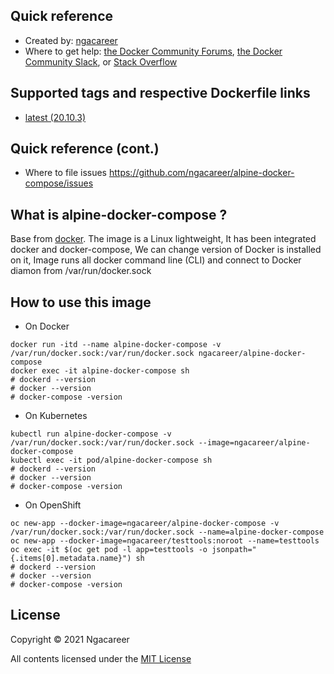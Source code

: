 ## Quick reference
- Created by: <a href="https://github.com/ngacareer">ngacareer</a>
- Where to get help: <a href="https://forums.docker.com/">the Docker Community Forums</a>, <a href="https://dockr.ly/slack">the Docker Community Slack</a>, or <a href="https://stackoverflow.com/search?tab=newest&amp;q=docker">Stack Overflow</a>

## Supported tags and respective Dockerfile links
- <a href="https://github.com/ngacareer/alpine-docker-compose/blob/main/Dockerfile">latest (20.10.3)</a>

## Quick reference (cont.)
- Where to file issues <a href="https://github.com/ngacareer/alpine-docker-compose/issues">https://github.com/ngacareer/alpine-docker-compose/issues</a>

## What is alpine-docker-compose ? 

Base from <a href="https://hub.docker.com/_/docker">docker</a>. The image is a Linux lightweight, It has been integrated docker and docker-compose, We can change version of Docker is installed on it, Image runs all docker command line (CLI) and connect to Docker diamon from /var/run/docker.sock

## How to use this image
- On Docker 
```
docker run -itd --name alpine-docker-compose -v /var/run/docker.sock:/var/run/docker.sock ngacareer/alpine-docker-compose
docker exec -it alpine-docker-compose sh
# dockerd --version
# docker --version
# docker-compose -version
 ```
- On Kubernetes
 ```
kubectl run alpine-docker-compose -v /var/run/docker.sock:/var/run/docker.sock --image=ngacareer/alpine-docker-compose
kubectl exec -it pod/alpine-docker-compose sh
# dockerd --version
# docker --version
# docker-compose -version
 ```
- On OpenShift
 ```
oc new-app --docker-image=ngacareer/alpine-docker-compose -v /var/run/docker.sock:/var/run/docker.sock --name=alpine-docker-compose
oc new-app --docker-image=ngacareer/testtools:noroot --name=testtools
oc exec -it $(oc get pod -l app=testtools -o jsonpath="{.items[0].metadata.name}") sh
# dockerd --version
# docker --version
# docker-compose -version
 ```
 ## License

Copyright © 2021 Ngacareer

All contents licensed under the [MIT License](LICENSE)
